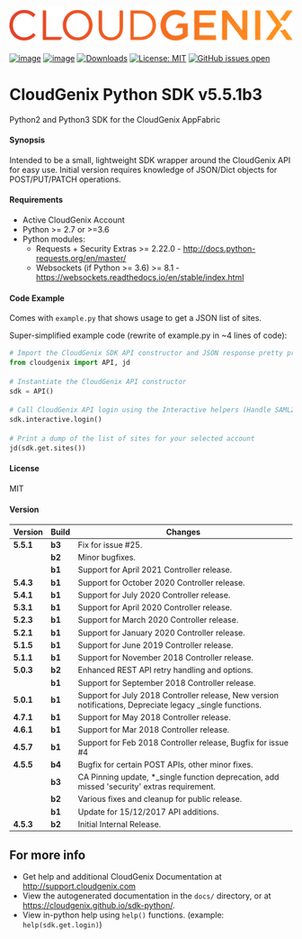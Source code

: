 [![CloudGenix Logo](https://raw.githubusercontent.com/CloudGenix/sdk-python/master/docs/CloudGenix_Logo.png)](https://www.cloudgenix.com)

[![image](https://img.shields.io/pypi/v/cloudgenix.svg)](https://pypi.org/project/cloudgenix/)
[![image](https://img.shields.io/pypi/pyversions/cloudgenix.svg)](https://pypi.org/project/cloudgenix/)
[![Downloads](https://pepy.tech/badge/cloudgenix)](https://pepy.tech/project/cloudgenix)
[![License: MIT](https://img.shields.io/pypi/l/cloudgenix.svg?color=brightgreen)](https://pypi.org/project/cloudgenix/)
[![GitHub issues open](https://img.shields.io/github/issues/CloudGenix/sdk-python.svg)](https://github.com/CloudGenix/sdk-python/issues)
# CloudGenix Python SDK v5.5.1b3
Python2 and Python3 SDK for the CloudGenix AppFabric

#### Synopsis
Intended to be a small, lightweight SDK wrapper around the CloudGenix API for easy use. 
Initial version requires knowledge of JSON/Dict objects for POST/PUT/PATCH operations.

#### Requirements
* Active CloudGenix Account
* Python >= 2.7 or >=3.6
* Python modules:
    * Requests + Security Extras >= 2.22.0 - <http://docs.python-requests.org/en/master/>
    * Websockets (if Python >= 3.6) >= 8.1 - <https://websockets.readthedocs.io/en/stable/index.html>

#### Code Example
Comes with `example.py` that shows usage to get a JSON list of sites.

Super-simplified example code (rewrite of example.py in ~4 lines of code):
```python
# Import the CloudGenix SDK API constructor and JSON response pretty printer
from cloudgenix import API, jd

# Instantiate the CloudGenix API constructor
sdk = API()

# Call CloudGenix API login using the Interactive helpers (Handle SAML2.0 login and MSP functions too!).
sdk.interactive.login()

# Print a dump of the list of sites for your selected account
jd(sdk.get.sites())
```

#### License
MIT

#### Version
| Version | Build | Changes |
| ------- | ----- | ------- |
| **5.5.1** | **b3** | Fix for issue #25. |
|           | **b2** | Minor bugfixes. |
|           | **b1** | Support for April 2021 Controller release. |
| **5.4.3** | **b1** | Support for October 2020 Controller release. |
| **5.4.1** | **b1** | Support for July 2020 Controller release. |
| **5.3.1** | **b1** | Support for April 2020 Controller release. |
| **5.2.3** | **b1** | Support for March 2020 Controller release. |
| **5.2.1** | **b1** | Support for January 2020 Controller release. |
| **5.1.5** | **b1** | Support for June 2019 Controller release. |
| **5.1.1** | **b1** | Support for November 2018 Controller release. |
| **5.0.3** | **b2** | Enhanced REST API retry handling and options. |
|           | **b1** | Support for September 2018 Controller release. |
| **5.0.1** | **b1** | Support for July 2018 Controller release, New version notifications, Depreciate legacy _single functions. |
| **4.7.1** | **b1** | Support for May 2018 Controller release. |
| **4.6.1** | **b1** | Support for Mar 2018 Controller release. |
| **4.5.7** | **b1** | Support for Feb 2018 Controller release, Bugfix for issue #4 |
| **4.5.5** | **b4** | Bugfix for certain POST APIs, other minor fixes. |
|           | **b3** | CA Pinning update, *_single function deprecation, add missed 'security' extras requirement. |
|           | **b2** | Various fixes and cleanup for public release. |
|           | **b1** | Update for 15/12/2017 API additions. |
| **4.5.3** | **b2** | Initial Internal Release. |

## For more info
 * Get help and additional CloudGenix Documentation at <http://support.cloudgenix.com>
 * View the autogenerated documentation in the `docs/` directory, or at <https://cloudgenix.github.io/sdk-python/>.
 * View in-python help using `help()` functions. (example: `help(sdk.get.login)`)
